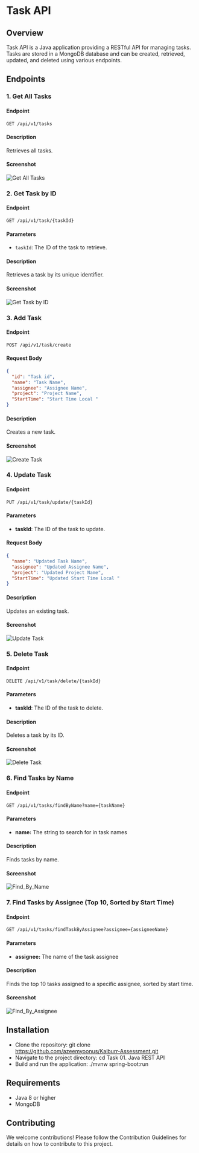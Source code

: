 # Task API

## Overview

Task API is a Java application providing a RESTful API for managing tasks. Tasks are stored in a MongoDB database and can be created, retrieved, updated, and deleted using various endpoints.

## Endpoints

### 1. Get All Tasks

#### Endpoint 
```GET /api/v1/tasks```

#### Description
Retrieves all tasks.

#### Screenshot
![Get All Tasks](images/get_all_task.png)

### 2. Get Task by ID

#### Endpoint
```GET /api/v1/task/{taskId}```

#### Parameters
- `taskId`: The ID of the task to retrieve.

#### Description
Retrieves a task by its unique identifier.

#### Screenshot
![Get Task by ID](images/task_by_id.png)

### 3. Add Task

#### Endpoint
```
POST /api/v1/task/create
```

#### Request Body
```json
{
  "id": "Task id",
  "name": "Task Name",
  "assignee": "Assignee Name",
  "project": "Project Name",
  "StartTime": "Start Time Local "
}
```
#### Description
Creates a new task.
#### Screenshot
![Create Task](images/create_task.png)


### 4. Update Task
#### Endpoint
```
PUT /api/v1/task/update/{taskId}
```

#### Parameters

- **taskId**: The ID of the task to update.
#### Request Body
```json
{
  "name": "Updated Task Name",
  "assignee": "Updated Assignee Name",
  "project": "Updated Project Name",
  "StartTime": "Updated Start Time Local "
}
```
#### Description
Updates an existing task.
#### Screenshot
![Update Task](images/update_task.png)

### 5. Delete Task
#### Endpoint
```
DELETE /api/v1/task/delete/{taskId}
```
#### Parameters

- **taskId**: The ID of the task to delete.
#### Description
Deletes a task by its ID.
#### Screenshot
![Delete Task](images/delete_task.png)

### 6. Find Tasks by Name
#### Endpoint
```
GET /api/v1/tasks/findByName?name={taskName}
```
#### Parameters
- **name:** The string to search for in task names
#### Description
Finds tasks by name.
#### Screenshot
![Find_By_Name](images/find_by_name.png)

### 7. Find Tasks by Assignee (Top 10, Sorted by Start Time)
#### Endpoint
```
GET /api/v1/tasks/findTaskByAssignee?assignee={assigneeName}
```
#### Parameters
- **assignee:** The name of the task assignee
#### Description
Finds the top 10 tasks assigned to a specific assignee, sorted by start time.
#### Screenshot
![Find_By_Assignee](images/find_by_assignee.png)

## Installation
- Clone the repository: git clone https://github.com/azeemyoonus/Kaiburr-Assessment.git
- Navigate to the project directory: cd Task 01. Java REST API
- Build and run the application: ./mvnw spring-boot:run

## Requirements
- Java 8 or higher
- MongoDB

## Contributing
We welcome contributions! Please follow the Contribution Guidelines for details on how to contribute to this project.